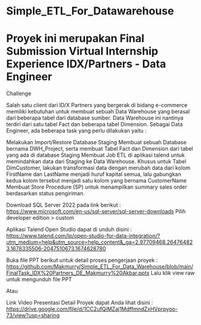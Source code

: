 # Simple_ETL_For_Datawarehouse
# Proyek ini merupakan Final Submission Virtual Internship Experience IDX/Partners - Data Engineer

Challenge

Salah satu client dari ID/X Partners yang bergerak di bidang e-commerce memiliki kebutuhan untuk membuat sebuah Data Warehouse yang berasal dari beberapa tabel dari database sumber. Data Warehouse ini nantinya terdiri dari satu tabel Fact dan beberapa tabel Dimension. Sebagai Data Engineer, ada beberapa task yang perlu dilakukan yaitu : 

Melakukan Import/Restore Database Staging
Membuat sebuah Database bernama DWH_Project, serta membuat Tabel Fact dan Dimension dari tabel yang ada di database Staging
Membuat Job ETL di aplikasi talend untuk memindahkan data dari Staging ke Data Warehouse. Khusus untuk Tabel DimCustomer, lakukan transformasi data dengan merubah data dari kolom FirstName dan LastName menjadi huruf kapital semua, lalu gabungkan kedua kolom tersebut menjadi satu kolom yang bernama CustomerName
Membuat Store Procedure (SP) untuk menampilkan summary sales order berdasarkan status pengiriman.


Download SQL Server 2022 pada link berikut :
https://www.microsoft.com/en-us/sql-server/sql-server-downloads 
 Pilih developer edition > custom



Aplikasi Talend Open Studio dapat di unduh disini :
https://www.talend.com/lp/open-studio-for-data-integration/?utm_medium=help&utm_source=help_content&_ga=2.97709468.264764823.1678335506-2047510673.1674628780

Buka file PPT berikut untuk detail proses pengerjaan proyek : 
https://github.com/Makmurry/Simple_ETL_For_Data_Warehouse/blob/main/FinalTask_IDX%20Partners_DE_Makmurry%20Akbar.pptx
Lalu klik view raw untuk mengunduh file PPT

Atau 

Link Video Presentasi Detail Proyek dapat Anda lihat disini : 
https://drive.google.com/file/d/1CC2ufQiMZaj1MdffmndZxHVprpyoo-73/view?usp=sharing








